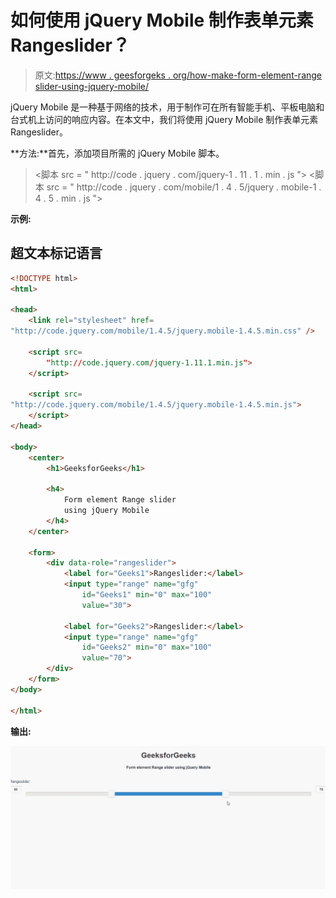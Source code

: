 # 如何使用 jQuery Mobile 制作表单元素 Rangeslider？

> 原文:[https://www . geesforgeks . org/how-make-form-element-range slider-using-jquery-mobile/](https://www.geeksforgeeks.org/how-to-make-form-element-rangeslider-using-jquery-mobile/)

jQuery Mobile 是一种基于网络的技术，用于制作可在所有智能手机、平板电脑和台式机上访问的响应内容。在本文中，我们将使用 jQuery Mobile 制作表单元素 Rangeslider。

**方法:**首先，添加项目所需的 jQuery Mobile 脚本。

> <link rel="”stylesheet”" href="”http://code.jquery.com/mobile/1.4.5/jquery.mobile-1.4.5.min.css”/">
> <脚本 src = " http://code . jquery . com/jquery-1 . 11 . 1 . min . js "></脚本>
> <脚本 src = " http://code . jquery . com/mobile/1 . 4 . 5/jquery . mobile-1 . 4 . 5 . min . js "></脚本>

**示例:**

## 超文本标记语言

```html
<!DOCTYPE html>
<html>

<head>
    <link rel="stylesheet" href=
"http://code.jquery.com/mobile/1.4.5/jquery.mobile-1.4.5.min.css" />

    <script src=
        "http://code.jquery.com/jquery-1.11.1.min.js">
    </script>

    <script src=
"http://code.jquery.com/mobile/1.4.5/jquery.mobile-1.4.5.min.js">
    </script>
</head>

<body>
    <center>
        <h1>GeeksforGeeks</h1>

        <h4>
            Form element Range slider 
            using jQuery Mobile
        </h4>
    </center>

    <form>
        <div data-role="rangeslider">
            <label for="Geeks1">Rangeslider:</label>
            <input type="range" name="gfg" 
                id="Geeks1" min="0" max="100" 
                value="30">

            <label for="Geeks2">Rangeslider:</label>
            <input type="range" name="gfg" 
                id="Geeks2" min="0" max="100" 
                value="70">
        </div>
    </form>
</body>

</html>
```

**输出:**

![](img/af98b3c477140dfe948dd45f70a51a28.png)